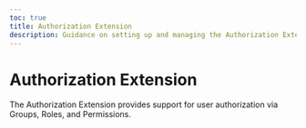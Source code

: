```yaml
---
toc: true
title: Authorization Extension
description: Guidance on setting up and managing the Authorization Extension
---
```

# Authorization Extension

The Authorization Extension provides support for user authorization via Groups, Roles, and Permissions.